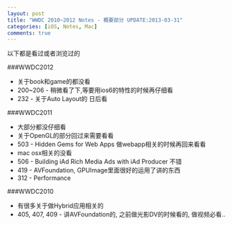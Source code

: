 ```yaml
---
layout: post
title: "WWDC 2010~2012 Notes - 概要部分 UPDATE:2013-03-31"
categories: [iOS, Notes, Mac]
comments: true
---
```

以下都是看过或者浏览过的

###WWDC2012
*   关于book和game的都没看
*   200~206 - 稍微看了下,等要用ios6的特性的时候再仔细看
*   232 - 关于Auto Layout的 日后看

###WWDC2011
*   大部分都没仔细看
*   关于OpenGL的部分回过来需要看看
*   503 - Hidden Gems for Web Apps 做webapp相关的时候再回来看看
*   mac osx相关的没看
*   506 - Building iAd Rich Media Ads with iAd Producer 不错
*   419 - AVFoundation, GPUImage里面很好的运用了讲的东西
*   312 - Performance

###WWDC2010
*   有很多关于做Hybrid应用相关的
*   405, 407, 409 - 讲AVFoundation的, 之前做光影DV的时候看的, 做视频必看..
